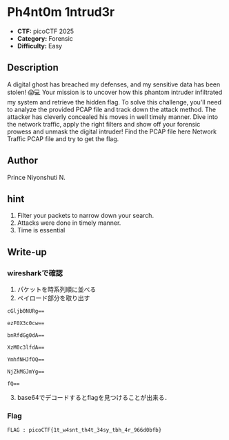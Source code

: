 # Ph4nt0m 1ntrud3r

- **CTF:** picoCTF 2025
- **Category:** Forensic
- **Difficulty:** Easy

## Description

A digital ghost has breached my defenses, and my sensitive data has been stolen! 😱💻 Your mission is to uncover how this phantom intruder infiltrated my system and retrieve the hidden flag.
To solve this challenge, you'll need to analyze the provided PCAP file and track down the attack method. The attacker has cleverly concealed his moves in well timely manner. Dive into the network traffic, apply the right filters and show off your forensic prowess and unmask the digital intruder!
Find the PCAP file here Network Traffic PCAP file and try to get the flag.

## Author
Prince Niyonshuti N.

## hint
1. Filter your packets to narrow down your search.
2. Attacks were done in timely manner.
3. Time is essential

## Write-up

### wiresharkで確認
1. パケットを時系列順に並べる
2. ペイロード部分を取り出す
 ```
cGljb0NURg==

ezF0X3c0cw==

bnRfdGg0dA==

XzM0c3lfdA==

YmhfNHJfOQ==

NjZkMGJmYg==

fQ==
```
3. base64でデコードするとflagを見つけることが出来る．

### Flag
`FLAG : picoCTF{1t_w4snt_th4t_34sy_tbh_4r_966d0bfb}`
